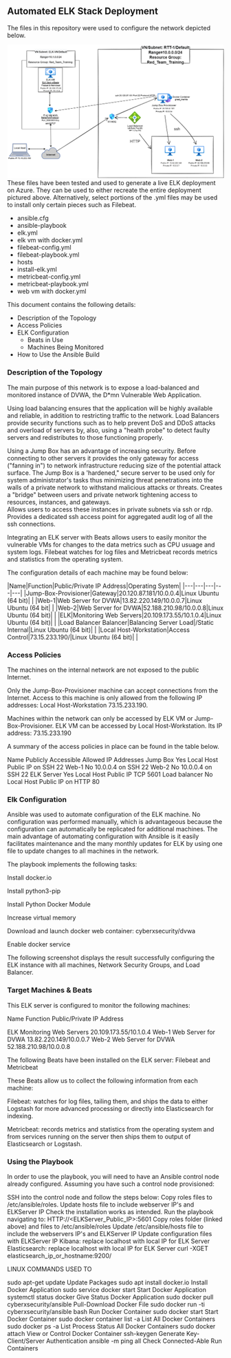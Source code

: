 
## Automated ELK Stack Deployment

The files in this repository were used to configure the network depicted below.

![](Diagrams/Cloud_Security_Network_ELK_Stack.png)
These files have been tested and used to generate a live ELK deployment on Azure. They can be used to either recreate the entire deployment pictured above. Alternatively, select portions of the .yml files may be used to install only certain pieces such as Filebeat.
  
  - ansible.cfg
  - ansible-playbook
  - elk.yml
  - elk vm with docker.yml
  - filebeat-config.yml
  - filebeat-playbook.yml
  - hosts
  - install-elk.yml
  - metricbeat-config.yml
  - metricbeat-playbook.yml
  - web vm with docker.yml

This document contains the following details:

- Description of the Topology
- Access Policies
- ELK Configuration
  - Beats in Use
  - Machines Being Monitored
- How to Use the Ansible Build







### Description of the Topology

The main purpose of this network is to expose a load-balanced and monitored instance of DVWA, the D*mn Vulnerable Web Application.


Using load balancing ensures that the application will be highly available and reliable, in addition to restricting traffic to the network.  Load Balancers provide security functions such as to help prevent DoS and DDoS attacks and overload of servers by, also, using a "health probe" to detect faulty servers and redistributes to those functioning properly.


Using a Jump Box has an advantage of increasing security. Before connecting to other servers it provides the only gateway for access ("fanning in") to network infrastructure reducing size of the potential attack surface.
The Jump Box is a 'hardened," secure server to be used only for system administrator's tasks thus minimizing threat penetrations into the walls of a private network to withstand malicious attacks or threats. Creates a "bridge" between users and private network tightening access to resources, instances, and gateways.  
Allows users to access these instances in private subnets via ssh or rdp. Provides a dedicated ssh access point for aggregated audit log of all the ssh connections. 


Integrating an ELK server with Beats allows users to easily monitor the vulnerable VMs for changes to the data metrics such as CPU usuage and system logs.  Filebeat watches for log files and Metricbeat records metrics and statistics from the operating system. 


The configuration details of each machine may be found below:

|Name|Function|Public/Private IP Address|Operating System|
|---|---|---|---|---|
|Jump-Box-Provisioner|Gateway|20.120.87.181/10.0.0.4|Linux Ubuntu (64 bit)| |
|Web-1|Web Server for DVWA|13.82.220.149/10.0.0.7|Linux Ubuntu (64 bit| |
|Web-2|Web Server for DVWA|52.188.210.98/10.0.0.8|Linux Ubuntu (64 bit)| |
|ELK|Monitoring Web Servers|20.109.173.55/10.1.0.4|Linux Ubuntu (64 bit)| | 
|Load Balancer Balancer|Balancing Server Load|/Static Internal|Linux Ubuntu (64 bit)| | 
|Local Host-Workstation|Access Control|73.15.233.190/|Linux Ubuntu (64 bit)| | 

























             



















### Access Policies

The machines on the internal network are not exposed to the public Internet. 

Only the Jump-Box-Provisioner machine can accept connections from the Internet. Access to this machine is only allowed from the following IP addresses: Local Host-Workstation 73.15.233.190.

Machines within the network can only be accessed by ELK VM or Jump-Box-Provisioner.
ELK VM can be accessed by Local Host-Workstation.  Its IP address: 73.15.233.190

A summary of the access policies in place can be found in the table below.


Name
Publicly Accessible
Allowed IP Addresses
Jump Box
Yes
Local Host Public IP on SSH 22
Web-1
No
10.0.0.4 on SSH 22
Web-2
No
10.0.0.4 on SSH 22
ELK Server
Yes
Local Host Public IP TCP 5601
Load balancer
No
Local Host Public IP on HTTP 80



### Elk Configuration

Ansible was used to automate configuration of the ELK machine.  No configuration was performed manually, which is advantageous because the configuration can automatically be replicated for additional machines.
The main advantage of automating configuration with Ansible is it easily facilitates maintenance and the many monthly updates for ELK by using one file to update changes to all machines in the network.
 
The playbook implements the following tasks:

Install docker.io

Install python3-pip

Install Python Docker Module

Increase virtual memory

Download and launch docker web container: cyberxsecurity/dvwa

Enable docker service






The following screenshot displays the result successfully configuring the ELK instance with all machines, Network Security Groups, and Load Balancer. 






### Target Machines & Beats
This ELK server is configured to monitor the following machines:

Name
Function
Public/Private
 IP Address

ELK
Monitoring Web Servers
20.109.173.55/10.1.0.4 
Web-1
Web Server for DVWA
13.82.220.149/10.0.0.7
Web-2
Web Server for DVWA
52.188.210.98/10.0.0.8

The following Beats have been installed on the ELK server:  Filebeat and Metricbeat

These Beats allow us to collect the following information from each machine:

Filebeat: watches for log files, tailing them, and ships the data to either Logstash for more advanced processing or directly into Elasticsearch for indexing. 

Metricbeat: records metrics and statistics from the operating system and from services running on the server then ships them to output of Elasticsearch or Logstash. 









### Using the Playbook
In order to use the playbook, you will need to have an Ansible control node already configured. Assuming you have such a control node provisioned:

SSH into the control node and follow the steps below:
Copy roles files to /etc/ansible/roles. 
Update hosts file to include webserver IP's and ELKServer IP 
Check the installation works as intended.
Run the playbook navigating to:
HTTP://<ELKServer_Public_IP>:5601
Copy roles folder (linked above) and files to /etc/ansible/roles 
Update /etc/ansible/hosts file to include the webservers IP's and ELKServer IP 
Update configuration files with ELKServer IP 
Kibana: replace localhost with local IP for ELK Server 
Elasticsearch: replace localhost with local IP for ELK Server
             curl -XGET elasticsearch_ip_or_hostname:9200/








LINUX COMMANDS                                                            USED TO

sudo apt-get update                                                           Update Packages
sudo apt install docker.io                                                    Install Docker Application
sudo service docker start                                                   Start Docker Application
systemctl status docker                                                      Give Status Docker Application
sudo docker pull cyberxsecurity/ansible                             Pull-Download Docker File
sudo docker run -ti cyberxsecurity/ansible bash                 Run Docker Container
sudo docker start <Docker Container>                               Start Docker Container
sudo docker container list -a                                                List All Docker Containers
sudo docker ps -a                                                                List Process Status All Docker Containers
sudo docker attach <Docker Container>                             View or Control Docker Container
ssh-keygen                                                                          Generate Key-Client/Server Authentication
ansible -m ping all                                                               Check Connected-Able Run Containers
